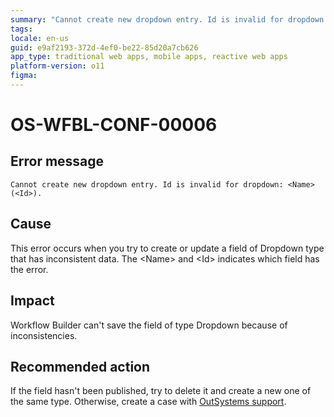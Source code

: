 ```yaml
---
summary: "Cannot create new dropdown entry. Id is invalid for dropdown: <Name> (<Id>)."
tags:
locale: en-us
guid: e9af2193-372d-4ef0-be22-85d20a7cb626
app_type: traditional web apps, mobile apps, reactive web apps
platform-version: o11
figma:
---
```


# OS-WFBL-CONF-00006

## Error message

`Cannot create new dropdown entry. Id is invalid for dropdown: <Name> (<Id>).`

## Cause

This error occurs when you try to create or update a field of Dropdown type that has inconsistent data.
The &lt;Name&gt; and &lt;Id&gt; indicates which field has the error. 

## Impact

Workflow Builder can't save the field of type Dropdown because of inconsistencies.

## Recommended action

If the field hasn't been published, try to delete it and create a new one of the same type. Otherwise, create a case with [OutSystems support](https://success.outsystems.com/Support).
